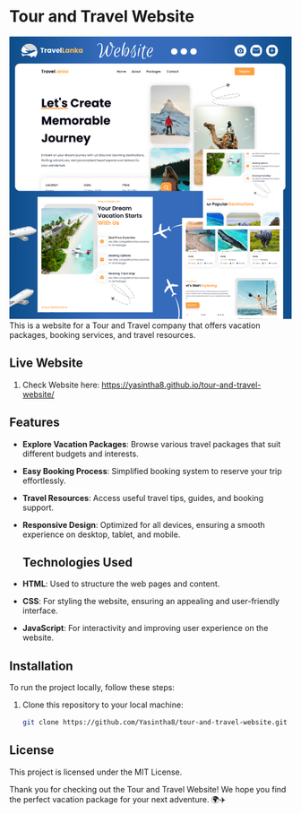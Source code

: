 # Tour and Travel Website
<img src="https://github.com/Yasintha8/tour-and-travel-website/blob/main/Images/Cover.png">
This is a website for a Tour and Travel company that offers vacation packages, booking services, and travel resources.

##  Live Website

1. Check Website here: https://yasintha8.github.io/tour-and-travel-website/

## Features  

- **Explore Vacation Packages**: Browse various travel packages that suit different budgets and interests.  
- **Easy Booking Process**: Simplified booking system to reserve your trip effortlessly.  
- **Travel Resources**: Access useful travel tips, guides, and booking support.  
- **Responsive Design**: Optimized for all devices, ensuring a smooth experience on desktop, tablet, and mobile.

  ## Technologies Used  

- **HTML**: Used to structure the web pages and content.  
- **CSS**: For styling the website, ensuring an appealing and user-friendly interface.  
- **JavaScript**: For interactivity and improving user experience on the website.

## Installation  

To run the project locally, follow these steps:  

1. Clone this repository to your local machine:  
   ```bash
   git clone https://github.com/Yasintha8/tour-and-travel-website.git

## License

This project is licensed under the MIT License.

Thank you for checking out the Tour and Travel Website! We hope you find the perfect vacation package for your next adventure. 🌍✈️
